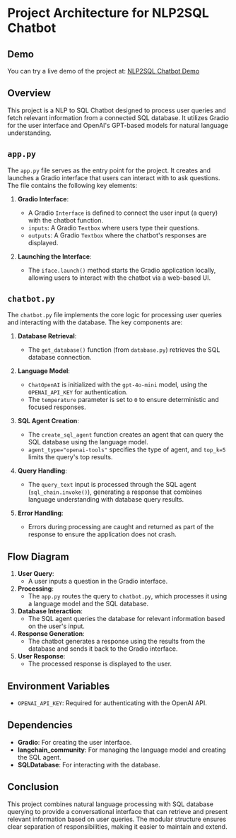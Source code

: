 # Project Architecture for NLP2SQL Chatbot

## Demo
You can try a live demo of the project at: [NLP2SQL Chatbot Demo](https://huggingface.co/spaces/procos/ecommerce-v2)

## Overview
This project is a NLP to SQL Chatbot designed to process user queries and fetch relevant information from a connected SQL database. It utilizes Gradio for the user interface and OpenAI's GPT-based models for natural language understanding.

## `app.py`
The `app.py` file serves as the entry point for the project. It creates and launches a Gradio interface that users can interact with to ask questions. The file contains the following key elements:

1. **Gradio Interface**:
   - A Gradio `Interface` is defined to connect the user input (a query) with the chatbot function.
   - `inputs`: A Gradio `Textbox` where users type their questions.
   - `outputs`: A Gradio `Textbox` where the chatbot's responses are displayed.

2. **Launching the Interface**:
   - The `iface.launch()` method starts the Gradio application locally, allowing users to interact with the chatbot via a web-based UI.

## `chatbot.py`
The `chatbot.py` file implements the core logic for processing user queries and interacting with the database. The key components are:

1. **Database Retrieval**:
   - The `get_database()` function (from `database.py`) retrieves the SQL database connection.

2. **Language Model**:
   - `ChatOpenAI` is initialized with the `gpt-4o-mini` model, using the `OPENAI_API_KEY` for authentication.
   - The `temperature` parameter is set to `0` to ensure deterministic and focused responses.

3. **SQL Agent Creation**:
   - The `create_sql_agent` function creates an agent that can query the SQL database using the language model.
   - `agent_type="openai-tools"` specifies the type of agent, and `top_k=5` limits the query's top results.

4. **Query Handling**:
   - The `query_text` input is processed through the SQL agent (`sql_chain.invoke()`), generating a response that combines language understanding with database query results.

5. **Error Handling**:
   - Errors during processing are caught and returned as part of the response to ensure the application does not crash.

## Flow Diagram
1. **User Query**:
   - A user inputs a question in the Gradio interface.
2. **Processing**:
   - The `app.py` routes the query to `chatbot.py`, which processes it using a language model and the SQL database.
3. **Database Interaction**:
   - The SQL agent queries the database for relevant information based on the user's input.
4. **Response Generation**:
   - The chatbot generates a response using the results from the database and sends it back to the Gradio interface.
5. **User Response**:
   - The processed response is displayed to the user.

## Environment Variables
- `OPENAI_API_KEY`: Required for authenticating with the OpenAI API.

## Dependencies
- **Gradio**: For creating the user interface.
- **langchain_community**: For managing the language model and creating the SQL agent.
- **SQLDatabase**: For interacting with the database.

## Conclusion
This project combines natural language processing with SQL database querying to provide a conversational interface that can retrieve and present relevant information based on user queries. The modular structure ensures clear separation of responsibilities, making it easier to maintain and extend.
